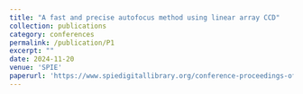 ```yaml
---
title: "A fast and precise autofocus method using linear array CCD"
collection: publications
category: conferences
permalink: /publication/P1
excerpt: ""
date: 2024-11-20
venue: 'SPIE'
paperurl: 'https://www.spiedigitallibrary.org/conference-proceedings-of-spie/13241/132411T/A-fast-and-precise-autofocus-method-using-linear-array-CCD/10.1117/12.3036393.short'
---
```

